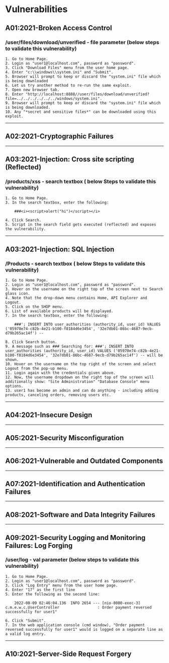 # Vulnerabilities

## A01:2021-Broken Access Control
### /user/files/download/unverified - file parameter (below steps to validate this vulnerability)
	1. Go to Home Page.
    2. Login as "user1@localhost.com", password as "password".
	3. Click "Download Files" menu from the user home page.
	4. Enter "c:\\windows\\system.ini" and "Submit".
	5. Browser will prompt to keep or discard the "system.ini" file which is being downloaded
	6. Let us try another method to re-run the same exploit.
	7. Open new browser tab.
	8. Enter "http://localhost:8888//user/files/download/unverified?file=../../../../../../windows/system.ini".
	9. Browser will prompt to keep or discard the "system.ini" file which is being downloaded.
	10. Any "*secret and sensitive files*" can be downloaded using this exploit.
---
## A02:2021-Cryptographic Failures

---
## A03:2021-Injection: Cross site scripting (Reflected)
### /products/xss - search textbox ( below Steps to validate this vulnerability)
	1. Go to Home Page.
	3. In the search textbox, enter the following:

        ###<i><script>alert("hi")</script></i>

	4. Click Search.
	5. Script in the search field gets executed (reflected) and exposes the vulnerability.
---
## A03:2021-Injection: SQL Injection
### /Products - search textbox ( below Steps to validate this vulnerability)
	1. Go to Home Page.
    2. Login as "user1@localhost.com", password as "password".
	3. Hover on the username on the right top of the screen next to Search glass icon.
	4. Note that the drop-down menu contains Home, API Explorer and Logout.
	5. Click on the SHOP menu.
	6. List of available products will be displayed.
	7. In the search textbox, enter the following:

        ###'; INSERT INTO user_authorities (authority_id, user_id) VALUES ('05970e74-c82b-4e21-b100-f8184d6e3454', '32e7db01-86bc-4687-9ecb-d79b265ac14f') --

	8. Click Search button.
    9. A message such as ### Searching for: ###'; INSERT INTO user_authorities (authority_id, user_id) VALUES ('05970e74-c82b-4e21-b100-f8184d6e3454', '32e7db01-86bc-4687-9ecb-d79b265ac14f') -- will be shown.
    10. Hover on the username on the top right of the screen and select Logout from the pop-up menu.
    11. Login again with the credentials given above.
    12. Now, the username dropdown on the right top of the screen will additionally show: "Site Administration" "Database Console" menu options.
    13. user1 has become an admin and can do anything - including adding products, canceling orders, removing users etc.  
---
## A04:2021-Insecure Design

---
## A05:2021-Security Misconfiguration

---
## A06:2021-Vulnerable and Outdated Components

---
## A07:2021-Identification and Authentication Failures

---
## A08:2021-Software and Data Integrity Failures

---
## A09:2021-Security Logging and Monitoring Failures: Log Forging
### /user/log - val parameter (below steps to validate this vulnerability)
	1. Go to Home Page.
    2. Login as "user1@localhost.com", password as "password".
	3. Click "Log Entry" menu from the user home page.
	4. Enter "17" as the first line
	5. Enter the following as the second line:

        2022-08-09 02:46:04.136  INFO 2654 --- [nio-8080-exec-3] c.m.e.w.c.UserController                 : Order payment reversed successfully for user1"

	6. Click "Submit".
	7. In the web application console (cmd window), "Order payment reversed successfully for user1" would is logged on a separate line as a valid log entry.  
---
## A10:2021-Server-Side Request Forgery
